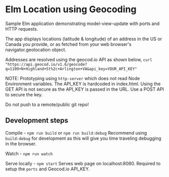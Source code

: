 # Elm Location using Geocoding

Sample Elm application demonstrating model-view-update with ports and HTTP requests.

The app displays locations (latitude & longitude) of an address in the US or Canada you provide, or as fetched from your web browser's navigator.geolocation object.

Addresses are resolved using the geocod.io API as shown below,
  `curl "https://api.geocod.io/v1.6/geocode?q=1109+N+Highland+St%2c+Arlington+VA&api_key=YOUR_API_KEY"`

NOTE: Prototyping using `http-server` which does not read Node Environment variables. The API_KEY is hardcoded in index.html. Using the GET API is not secure as the API_KEY is passed in the URL. Use a POST API to secure the key.

Do not push to a remote/public git repo!


## Development steps

Compile - `npm run build` or `npm run build:debug`
  Recommend using `build:debug` for development as this will give you time traveling debugging in the browser.

Watch - `npm run watch`

Serve locally - `npm start`
  Serves web page on localhost:8080. Required to setup the `ports` and Geocod.io API_KEY.
